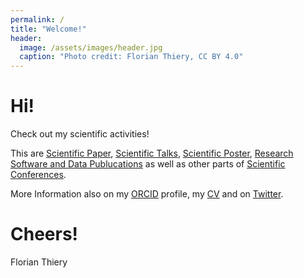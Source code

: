 ```yaml
---
permalink: /
title: "Welcome!"
header:
  image: /assets/images/header.jpg
  caption: "Photo credit: Florian Thiery, CC BY 4.0"
---
```


# Hi!

Check out my scientific activities!

This are [Scientific Paper](/paper), [Scientific Talks](/talks), [Scientific Poster](/poster), [Research Software and Data Publucations](/rsdata) as well as other parts of [Scientific Conferences](/conf).

More Information also on my [ORCID](https://orcid.org/0000-0002-3246-3531) profile, my [CV](http://data.fthiery.de/Thiery_CV.pdf) and on [Twitter](https://twitter.com/fthierygeo).

# Cheers!

Florian Thiery
